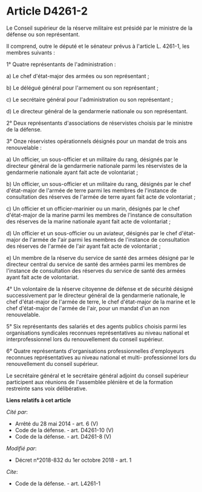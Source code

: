 # Article D4261-2

Le Conseil supérieur de la réserve militaire est présidé par le ministre de la défense ou son représentant. 

Il comprend, outre le député et le sénateur prévus à l'article L. 4261-1, les membres suivants : 

1° Quatre représentants de l'administration : 

a) Le chef d'état-major des armées ou son représentant ; 

b) Le délégué général pour l'armement ou son représentant ; 

c) Le secrétaire général pour l'administration ou son représentant ; 

d) Le directeur général de la gendarmerie nationale ou son représentant. 

2° Deux représentants d'associations de réservistes choisis par le ministre de la défense. 

3° Onze réservistes opérationnels désignés pour un mandat de trois ans renouvelable : 

a) Un officier, un sous-officier et un militaire du rang, désignés par le directeur général de la gendarmerie nationale parmi
les réservistes de la gendarmerie nationale ayant fait acte de volontariat ; 

b) Un officier, un sous-officier et un militaire du rang, désignés par le chef d'état-major de l'armée de terre parmi les
membres de l'instance de consultation des réserves de l'armée de terre ayant fait acte de volontariat ; 

c) Un officier et un officier-marinier ou un marin, désignés par le chef d'état-major de la marine parmi les membres de
l'instance de consultation des réserves de la marine nationale ayant fait acte de volontariat ; 

d) Un officier et un sous-officier ou un aviateur, désignés par le chef d'état-major de l'armée de l'air parmi les membres de
l'instance de consultation des réserves de l'armée de l'air ayant fait acte de volontariat ; 

e) Un membre de la réserve du service de santé des armées désigné par le directeur central du service de santé des armées
parmi les membres de l'instance de consultation des réserves du service de santé des armées ayant fait acte de volontariat. 

4° Un volontaire de la réserve citoyenne de défense et de sécurité désigné successivement par le directeur général de la
gendarmerie nationale, le chef d'état-major de l'armée de terre, le chef d'état-major de la marine et le chef d'état-major de
l'armée de l'air, pour un mandat d'un an non renouvelable. 

5° Six représentants des salariés et des agents publics choisis parmi les organisations syndicales reconnues représentatives
au niveau national et interprofessionnel lors du renouvellement du conseil supérieur. 

6° Quatre représentants d'organisations professionnelles d'employeurs reconnues représentatives au niveau national et multi-
professionnel lors du renouvellement du conseil supérieur. 

Le secrétaire général et le secrétaire général adjoint du conseil supérieur participent aux réunions de l'assemblée plénière
et de la formation restreinte sans voix délibérative.

**Liens relatifs à cet article**

_Cité par_:

  - Arrêté du 28 mai 2014 - art. 6 (V)
  - Code de la défense. - art. D4261-10 (V)
  - Code de la défense. - art. D4261-8 (V)

_Modifié par_:

  - Décret n°2018-832 du 1er octobre 2018 - art. 1

_Cite_:

  - Code de la défense. - art. L4261-1
